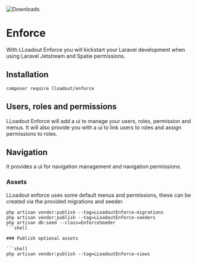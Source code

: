 ![Downloads](https://img.shields.io/packagist/dt/lloadout/enforce.svg?style=flat-square)

# Enforce

With LLoadout Enforce you will kickstart your Laravel development when using Laravel Jetstream and Spatie permissions.

## Installation

```shell
composer require lloadout/enforce
```

## Users, roles and permissions
LLoadout Enforce will add a ui to manage your users, roles, permission and menus.  It will also provide you with
a ui to link users to roles and assign permissions to roles.  

## Navigation

It provides a ui for navigation management and navigation permissions.

### Assets 

LLoadout enforce uses some default menus and permissions, these can be created via the provided migrations and seeder.

```shell
php artisan vendor:publish --tag=LLoadoutEnforce-migrations
php artisan vendor:publish --tag=LLoadoutEnforce-seeders
php artisan db:seed --class=EnforceSeeder
```shell

### Publish optional assets

```shell
php artisan vendor:publish --tag=LLoadoutEnforce-views
```

